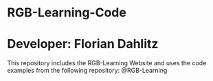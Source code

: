 # RGB-Learning-Code

# Developer: Florian Dahlitz

This repository includes the RGB-Learning Website and uses the code examples from the following repository: @RGB-Learning
